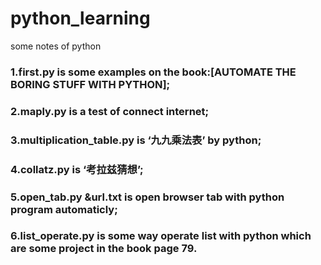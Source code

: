 # python_learning
some notes of python
### 1.first.py is some examples on the book:[AUTOMATE THE BORING STUFF WITH PYTHON];
### 2.maply.py is a test of connect internet;
### 3.multiplication_table.py is ‘九九乘法表’ by python;
### 4.collatz.py is ‘考拉兹猜想’;
### 5.open_tab.py &url.txt is open browser tab with python program automaticly;
### 6.list_operate.py is some way operate list with python which are some project in the book page 79.

  
